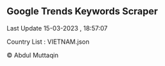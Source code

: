 

## Google Trends Keywords Scraper 
 
Last Update 15-03-2023 , 18:57:07

Country List :
VIETNAM.json



© Abdul Muttaqin 
